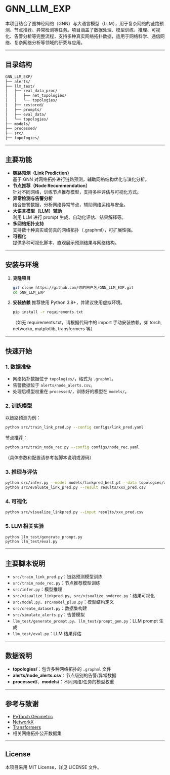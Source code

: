 # GNN_LLM_EXP

本项目结合了图神经网络（GNN）与大语言模型（LLM），用于复杂网络的链路预测、节点推荐、异常检测等任务。项目涵盖了数据处理、模型训练、推理、可视化、告警分析等完整流程，支持多种真实网络拓扑数据，适用于网络科学、通信网络、复杂网络分析等领域的研究与应用。

---

## 目录结构

```markdown
GNN_LLM_EXP/
├── alerts/
├── llm_test/
│   ├── real_data_proc/
│   │   ├── net_topologies/
│   │   └── topologies/
│   ├── restored/
│   ├── prompts/
│   ├── eval_data/
│   └── topologies/
├── models/
├── processed/
├── src/
├── topologies/
```

---

## 主要功能
- **链路预测（Link Prediction）**  
  基于 GNN 对网络拓扑进行链路预测，辅助网络结构优化与演化分析。
- **节点推荐（Node Recommendation）**  
  针对不同网络，训练节点推荐模型，支持多种评估与可视化方式。
- **异常检测与告警分析**  
  结合告警数据，分析网络异常节点，辅助网络运维与安全。
- **大语言模型（LLM）辅助**  
  利用 LLM 进行 prompt 生成、自动化评估、结果解释等。
- **多网络拓扑支持**  
  支持数十种真实或仿真的网络拓扑（.graphml），可扩展性强。
- **可视化**  
  提供多种可视化脚本，直观展示预测结果与网络结构。
---

## 安装与环境

1. **克隆项目**
   ```bash
   git clone https://github.com/你的用户名/GNN_LLM_EXP.git
   cd GNN_LLM_EXP
   ```

2. **安装依赖**
   推荐使用 Python 3.8+，并建议使用虚拟环境。
   ```bash
   pip install -r requirements.txt
   ```
   （如无 requirements.txt，请根据代码中的 import 手动安装依赖，如 torch, networkx, matplotlib, transformers 等）

---

## 快速开始

### 1. 数据准备

- 网络拓扑数据位于 `topologies/`，格式为 `.graphml`。
- 告警数据位于 `alerts/node_alerts.csv`。
- 处理后模型权重在 `processed/`，训练好的模型在 `models/`。

### 2. 训练模型

以链路预测为例：

```bash
python src/train_link_pred.py --config configs/link_pred.yaml
```

节点推荐：

```bash
python src/train_node_rec.py --config configs/node_rec.yaml
```

（具体参数和配置请参考各脚本说明或源码）

### 3. 推理与评估

```bash
python src/infer.py --model models/linkpred_best.pt --data topologies/xxx.graphml
python src/evaluate_link_pred.py --result results/xxx_pred.csv
```

### 4. 可视化

```bash
python src/visualize_linkpred.py --input results/xxx_pred.csv
```

### 5. LLM 相关实验

```bash
python llm_test/generate_prompt.py
python llm_test/eval.py
```

---

## 主要脚本说明

- `src/train_link_pred.py`：链路预测模型训练
- `src/train_node_rec.py`：节点推荐模型训练
- `src/infer.py`：模型推理
- `src/visualize_linkpred.py`、`src/visualize_noderec.py`：结果可视化
- `src/model.py`、`src/model_plus.py`：模型结构定义
- `src/create_dataset.py`：数据集构建
- `src/simulate_alerts.py`：告警模拟
- `llm_test/generate_prompt.py`、`llm_test/prompt_gen.py`：LLM prompt 生成
- `llm_test/eval.py`：LLM 结果评估

---

## 数据说明

- **topologies/**：包含多种网络拓扑的 `.graphml` 文件
- **alerts/node_alerts.csv**：节点级别的告警/异常数据
- **processed/**、**models/**：不同网络/任务的模型权重

---

## 参考与致谢

- [PyTorch Geometric](https://pytorch-geometric.readthedocs.io/)
- [NetworkX](https://networkx.org/)
- [Transformers](https://huggingface.co/transformers/)
- 相关网络拓扑公开数据集
---

## License
本项目采用 MIT License，详见 LICENSE 文件。
```
